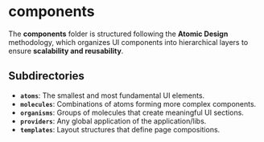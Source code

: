 # components

The **components** folder is structured following the **Atomic Design** methodology, which organizes UI components into hierarchical layers to ensure **scalability and reusability**.

## Subdirectories

- **`atoms`**: The smallest and most fundamental UI elements.
- **`molecules`**: Combinations of atoms forming more complex components.
- **`organisms`**: Groups of molecules that create meaningful UI sections.
- **`providers`**: Any global application of the application/libs.
- **`templates`**: Layout structures that define page compositions.
